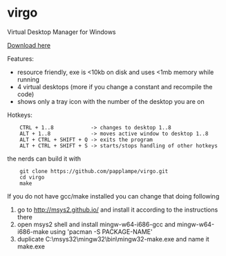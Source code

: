virgo
=====
Virtual Desktop Manager for Windows

[Download here](https://github.com/papplampe/virgo/releases/download/v.1.4.2/virgo.zip)

Features:
- resource friendly, exe is <10kb on disk and uses <1mb memory while running
- 4 virtual desktops (more if you change a constant and recompile the code)
- shows only a tray icon with the number of the desktop you are on

Hotkeys:

        CTRL + 1..8            -> changes to desktop 1..8
        ALT + 1..8             -> moves active window to desktop 1..8
        ALT + CTRL + SHIFT + Q -> exits the program
        ALT + CTRL + SHIFT + S -> starts/stops handling of other hotkeys

the nerds can build it with

        git clone https://github.com/papplampe/virgo.git
        cd virgo
        make

If you do not have gcc/make installed you can change that doing following

1. go to http://msys2.github.io/ and install it according to the instructions there
2. open msys2 shell and install mingw-w64-i686-gcc and mingw-w64-i686-make using 'pacman -S PACKAGE-NAME'
3. duplicate C:\msys32\mingw32\bin\mingw32-make.exe and name it make.exe
